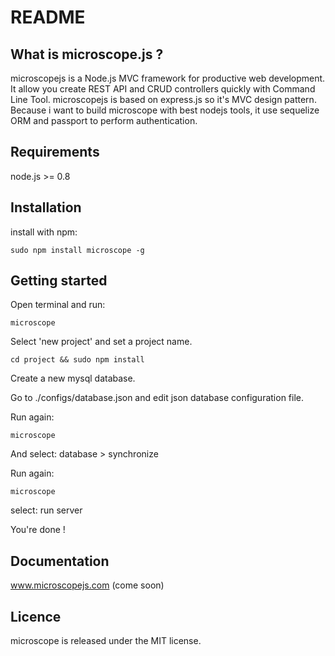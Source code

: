 README
======

What is microscope.js ?
-----------------------

microscopejs is a Node.js MVC framework for productive web development.
It allow you create REST API and CRUD controllers quickly with Command Line Tool.
microscopejs is based on express.js so it's MVC design pattern.
Because i want to build microscope with best nodejs tools, it use sequelize ORM and passport to perform authentication.

Requirements
------------

node.js >= 0.8

Installation
------------
install with npm:

	sudo npm install microscope -g

Getting started
---------------

Open terminal and run:

	microscope

Select 'new project' and set a project name.

	cd project && sudo npm install

Create a new mysql database.

Go to ./configs/database.json and edit json database configuration file.

Run again:

	microscope

And select: database > synchronize

Run again:

	microscope

select: run server

You're done !

Documentation
-------------

www.microscopejs.com (come soon)

Licence
-------

microscope is released under the MIT license.